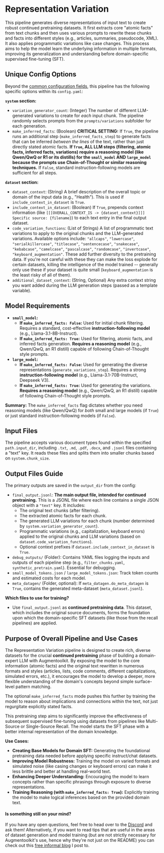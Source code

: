 # Representation Variation

This pipeline generates diverse representations of input text to create robust continued pretraining datasets. It first extracts core "atomic facts" from text chunks and then uses various prompts to rewrite these chunks and facts into different styles (e.g., articles, summaries, pseudocode, XML). It also applies programmatic variations like case changes. This process aims to help the model learn the underlying information in multiple formats, improving its generalization and understanding before domain-specific supervised fine-tuning (SFT).

## Unique Config Options

Beyond the [common configuration fields](config_common_fields.md), this pipeline has the following specific options within its `config.yaml`:

**`system` section:**
*   `variation_generator_count`: (Integer) The number of different LLM-generated variations to create for *each* input chunk. The pipeline randomly selects prompts from the `prompts/variations` subfolder for each generation.
*   `make_inferred_facts`: (Boolean) **CRITICAL SETTING:** If `True`, the pipeline runs an additional step (`make_inferred_facts_step`) to generate facts that can be inferred *between the lines* of the text, rather than just directly stated atomic facts. **If `True`, ALL LLM steps (filtering, atomic facts, inferred facts, variations) require a reasoning model (like Qwen/QwQ or R1 or its distills) for the `small_model` AND `large_model` because the prompts use Chain-of-Thought or similar reasoning techniques.** If `False`, standard instruction-following models are sufficient for all steps.

**`dataset` section:**
*   `dataset_context`: (String) A brief description of the overall topic or domain of the input data (e.g., "Health"). This is used if `include_context_in_dataset` is `True`.
*   `include_context_in_dataset`: (Boolean) If `True`, prepends context information (like `[[[OVERALL_CONTEXT_IS -> {dataset_context}]]] Specific source: {filename}`) to each text entry in the final output dataset.
*   `code_variation_functions`: (List of Strings) A list of programmatic text variations to apply to the original chunks and the LLM-generated variations. Available options include: `"allcaps"`, `"lowercase"`, `"serialkillercase"`, `"titlecase"`, `"sentencecase"`, `"snakecase"`, `"kebabcase"`, `"camelcase"`, `"pascalcase"`, `"randomcase"`, `"invertcase"`, `"keyboard_augmentation"`. These add further diversity to the pretraining data. If you're not careful with these they can make the loss explode for certain datasets, killing the intelligence of the model trained -- generally only use these if your dataset is quite small (`keyboard_augmentation` is the least risky of all of them).
*   `additional_dataset_context`: (String, Optional) Any extra context string you want added during the LLM generation steps (passed as a template variable).

## Model Requirements

*   **`small_model`:**
    *   **If `make_inferred_facts: False`:** Used for initial chunk filtering. Requires a standard, cost-effective **instruction-following model** (e.g., Llama-3.1-8B-Instruct).
    *   **If `make_inferred_facts: True`:** Used for filtering, atomic facts, and inferred facts generation. **Requires a reasoning model** (e.g., Qwen/QwQ, an R1 distill) capable of following Chain-of-Thought style prompts.
*   **`large_model`:**
    *   **If `make_inferred_facts: False`:** Used for generating the diverse representations (`generate_variations_step`). Requires a strong **instruction-following model** (e.g., Llama-3.1-70B-Instruct, Deepseek V3).
    *   **If `make_inferred_facts: True`:** Used for generating the variations. **Requires a reasoning model** (e.g., Qwen/QwQ, an R1 distill) capable of following Chain-of-Thought style prompts.

**Summary:** The `make_inferred_facts` flag dictates whether you need reasoning models (like Qwen/QwQ) for *both* small and large models (if `True`) or just standard instruction-following models (if `False`).

## Input Files

The pipeline accepts various document types found within the specified `path.input_dir`, including `.txt`, `.md`, `.pdf`, `.docx`, and `.jsonl` files containing a "text" key. It reads these files and splits them into smaller chunks based on `system.chunk_size`.

## Output Files Guide

The primary outputs are saved in the `output_dir` from the config:

*   `final_output.jsonl`: **The main output file, intended for continued pretraining.** This is a JSONL file where each line contains a single JSON object with a `"text"` key. It includes:
    *   The original text chunks (after filtering).
    *   The extracted atomic facts for each chunk.
    *   The generated LLM variations for each chunk (number determined by `system.variation_generator_count`).
    *   Programmatic variations (e.g., capitalization, keyboard errors) applied to the original chunks and LLM variations (based on `dataset.code_variation_functions`).
    *   Optional context prefixes if `dataset.include_context_in_dataset` is `True`.
*   `debug_outputs/` (Folder): Contains YAML files logging the inputs and outputs of each pipeline step (e.g., `filter_chunks.yaml`, `synthetic_pretrain.yaml`). Essential for debugging.
*   `small_model_tokens.json` / `large_model_tokens.json`: Track token counts and estimated costs for each model.
*   `meta_datagen/` (Folder, optional): If `meta_datagen.do_meta_datagen` is `True`, contains the generated meta-dataset (`meta_dataset.jsonl`).

**Which files to use for training?**

*   Use `final_output.jsonl` as **continued pretraining data**. This dataset, which includes the original source documents, forms the foundation upon which the domain-specific SFT datasets (like those from the recall pipelines) are applied.

## Purpose of Overall Pipeline and Use Cases

The Representation Variation pipeline is designed to create rich, diverse datasets for the crucial **continued pretraining** phase of building a domain-expert LLM with Augmentoolkit. By exposing the model to the core information (atomic facts) and the original text rewritten in numerous formats and styles (articles, lists, code comments, different capitalizations, simulated errors, etc.), it encourages the model to develop a deeper, more flexible understanding of the domain's concepts beyond simple surface-level pattern matching.

The optional `make_inferred_facts` mode pushes this further by training the model to reason about implications and connections within the text, not just regurgitate explicitly stated facts.

This pretraining step aims to significantly improve the effectiveness of subsequent supervised fine-tuning using datasets from pipelines like Multi-Source or Single-Source Recall. The model starts the SFT phase with a better internal representation of the domain knowledge.

**Use Cases:**

*   **Creating Base Models for Domain SFT:** Generating the foundational pretraining data needed before applying specific instruct/chat datasets.
*   **Improving Model Robustness:** Training the model on varied formats and simulated noise (like casing changes or keyboard errors) can make it less brittle and better at handling real-world text.
*   **Enhancing Deeper Understanding:** Encouraging the model to learn concepts rather than specific phrasings through exposure to diverse representations.
*   **Training Reasoning (with `make_inferred_facts: True`):** Explicitly training the model to make logical inferences based on the provided domain text.


#### Is something still on your mind?

If you have any open questions, feel free to head over to the [Discord](https://discord.gg/s6PBfsaVzu) and ask them! Alternatively, if you want to read tips that are useful in the areas of dataset generation and model training (but are not strictly necessary for Augmentoolkit's use, hence why they're not just on the README) you can check out this [free informal blog]((https://promptingweekly.substack.com/)) I post to.